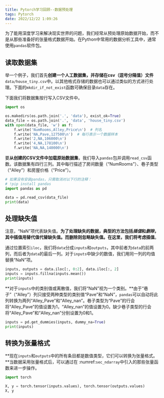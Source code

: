 ```yaml
---
title: Pytorch学习回顾--数据预处理
tags: Pytorch
date: 2022/12/22 1:09:26
---
```


为了能用深度学习来解决现实世界的问题，我们经常从预处理原始数据开始，而不是从那些准备好的张量格式数据开始。在Python中常用的数据分析工具中，通常使用`pandas`软件包。

## 读取数据集

举一个例子，我们首先**创建一个人工数据集，并存储在csv（逗号分隔值）文件**`data/house_tiny.csv`中。以其他格式存储的数据也可以通过类似的方式进行处理。下面的`mkdir_if_not_exist`函数可确保目录`data`存在。

下面我们将数据集按行写入CSV文件中。


```python
import os

os.makedirs(os.path.join('.', 'data'), exist_ok=True)
data_file = os.path.join('.', 'data', 'house_tiny.csv')
with open(data_file, 'w') as f:
    f.write('NumRooms,Alley,Price\n')  # 列名
    f.write('NA,Pave,127500\n')  # 每行表示一个数据样本
    f.write('2,NA,106000\n')
    f.write('4,NA,178100\n')
    f.write('NA,NA,140000\n')
```

要**从创建的CSV文件中加载原始数据集**，我们导入`pandas`包并调用`read_csv`函数。该数据集有四行三列。其中每行描述了房间数量（“NumRooms”）、巷子类型（“Alley”）和房屋价格（“Price”）。

```python
# 如果没有安装pandas，只需取消对以下行的注释：
# !pip install pandas
import pandas as pd

data = pd.read_csv(data_file)
print(data)
```

## 处理缺失值

注意，“NaN”项代表缺失值。**为了处理缺失的数据，典型的方法包括*插值*和*删除*，**其中插值用替代值代替缺失值。而删除则忽略缺失值。在**这里，我们将考虑插值**。

通过位置索引`iloc`，我们将`data`分成`inputs`和`outputs`，其中前者为`data`的前两列，而后者为`data`的最后一列。对于`inputs`中缺少的数值，我们用同一列的均值替换“NaN”项。

```python
inputs, outputs = data.iloc[:, 0:2], data.iloc[:, 2]
inputs = inputs.fillna(inputs.mean())
print(inputs)
```

**对于`inputs`中的类别值或离散值，我们将“NaN”视为一个类别。**由于“巷子”（“Alley”）列只接受两种类型的类别值“Pave”和“NaN”，`pandas`可以自动将此列转换为两列“Alley_Pave”和“Alley_nan”。巷子类型为“Pave”的行会将“Alley_Pave”的值设置为1，“Alley_nan”的值设置为0。缺少巷子类型的行会将“Alley_Pave”和“Alley_nan”分别设置为0和1。

```python
inputs = pd.get_dummies(inputs, dummy_na=True)
print(inputs)
```

## 转换为张量格式

**现在`inputs`和`outputs`中的所有条目都是数值类型，它们可以转换为张量格式。**当数据采用张量格式后，可以通过在 :numref:`sec_ndarray`中引入的那些张量函数来进一步操作。

```python
import torch

X, y = torch.tensor(inputs.values), torch.tensor(outputs.values)
X, y
```


